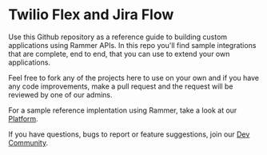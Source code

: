 # Twilio Flex and Jira Flow

Use this Github repository as a reference guide to building custom applications using Rammer APIs. In this repo you'll find sample integrations that are complete, end to end, that you can use to extend your own applications.

Feel free to fork any of the projects here to use on your own and if you have any code improvements, make a pull request and the request will be reviewed by one of our admins.

For a sample reference implentation using Rammer, take a look at our [Platform](https://platform.rammer.ai).

If you have questions, bugs to report or feature suggestions, join our [Dev Community](https://community.rammer.ai).
